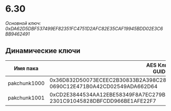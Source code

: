 # 6.30

###### Основной ключ: 0xDA62D5DBF537499EF82351FC4751D2AFC82E35CAF19945BDD02E3C6BB9462491

## Динамические ключи

| Имя пака     | AES Ключ<br/>GUID                                                                                       |
|--------------|---------------------------------------------------------------------------------------------------------|
| pakchunk1000 | 0x36D832D50073ECEEC2B30833B2A398C2831A8631B78469A4EBF421E3FAECF9D3<br/>0690C12E471B0A42CD02549ADA662D64 |
| pakchunk1001 | 0xCD2E3844534AA12EBE58349F8A7EC279B38C8CB1FBEB7F8E186E708D3AC2A2C7<br/>2301C91045828DBFCDD966BE1AFE22F7 |